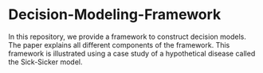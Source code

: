 # Decision-Modeling-Framework
In this repository, we provide a framework to construct decision models. 
The paper explains all different components of the framework. 
This framework is illustrated using a case study of a hypothetical disease called the Sick-Sicker model. 